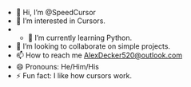 - 👋 Hi, I’m @SpeedCursor
- 👀 I’m interested in Cursors.
- - 🌱 I’m currently learning Python.
- 💞️ I’m looking to collaborate on simple projects.
- 📫 How to reach me AlexDecker520@outlook.com
- 😄 Pronouns: He/Him/His
- ⚡ Fun fact: I like how cursors work.

<!---
SpeedCursor/SpeedCursor is a ✨ special ✨ repository because its `README.md` (this file) appears on your GitHub profile.
You can click the Preview link to take a look at your changes.
--->
